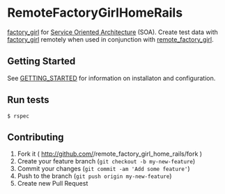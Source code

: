 # RemoteFactoryGirlHomeRails

[factory_girl](https://github.com/thoughtbot/factory_girl) for [Service Oriented Architecture](http://en.wikipedia.org/wiki/Service-oriented_architecture) (SOA). Create test data with [factory_girl](https://github.com/thoughtbot/factory_girl) remotely when used in conjunction with [remote_factory_girl](https://github.com/tdouce/remote_factory_girl).

## Getting Started

See [GETTING_STARTED](https://github.com/tdouce/remote_factory_girl/wiki/Getting-Started) for information on installaton and configuration.


## Run tests


    $ rspec


## Contributing

1. Fork it ( http://github.com/<my-github-username>/remote_factory_girl_home_rails/fork )
2. Create your feature branch (`git checkout -b my-new-feature`)
3. Commit your changes (`git commit -am 'Add some feature'`)
4. Push to the branch (`git push origin my-new-feature`)
5. Create new Pull Request
